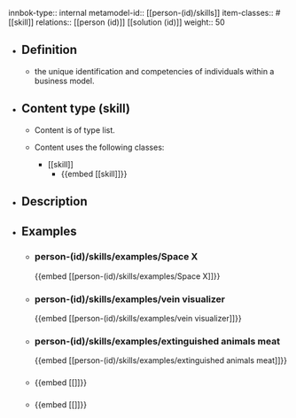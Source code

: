 innbok-type:: internal
metamodel-id:: [[person-(id)/skills]]
item-classes:: #[[skill]]
relations:: [[person (id)]] [[solution (id)]]
weight:: 50

- ## Definition
  - the unique identification and competencies of individuals within a business model.
- ## Content type (skill)
  - Content is of type list.
  
  - Content uses the following classes:
    - [[skill]]
      - {{embed [[skill]]}}
  
- ## Description
- ## Examples
  - ### person-(id)/skills/examples/Space X
    {{embed [[person-(id)/skills/examples/Space X]]}}
  - ### person-(id)/skills/examples/vein visualizer
    {{embed [[person-(id)/skills/examples/vein visualizer]]}}
  - ### person-(id)/skills/examples/extinguished animals meat
    {{embed [[person-(id)/skills/examples/extinguished animals meat]]}}
  - ### 
    {{embed [[]]}}
  - ### 
    {{embed [[]]}}
  

